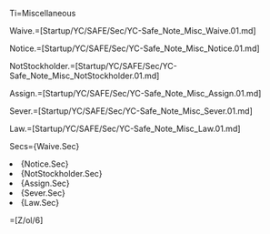 Ti=Miscellaneous

Waive.=[Startup/YC/SAFE/Sec/YC-Safe_Note_Misc_Waive.01.md]

Notice.=[Startup/YC/SAFE/Sec/YC-Safe_Note_Misc_Notice.01.md]

NotStockholder.=[Startup/YC/SAFE/Sec/YC-Safe_Note_Misc_NotStockholder.01.md]

Assign.=[Startup/YC/SAFE/Sec/YC-Safe_Note_Misc_Assign.01.md]

Sever.=[Startup/YC/SAFE/Sec/YC-Safe_Note_Misc_Sever.01.md]

Law.=[Startup/YC/SAFE/Sec/YC-Safe_Note_Misc_Law.01.md]

Secs={Waive.Sec}<li>{Notice.Sec}<li>{NotStockholder.Sec}<li>{Assign.Sec}<li>{Sever.Sec}<li>{Law.Sec}

=[Z/ol/6]
